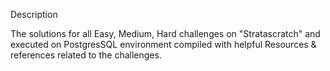 Description

The solutions for all Easy, Medium, Hard challenges on "Stratascratch" and executed on PostgresSQL environment compiled with helpful Resources & references related to the challenges.
